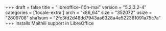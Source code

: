 +++
draft = false
title = "libreoffice-l10n-mai"
version = "5.2.3.2-4"
categories = ['locale-extra']
arch = "x86_64"
size = "352072"
usize = "2809708"
sha1sum = "2fc3fd2d48dd7943aa6328a4e522381091a75c7a"
+++
Installs Maithili support in LibreOffice